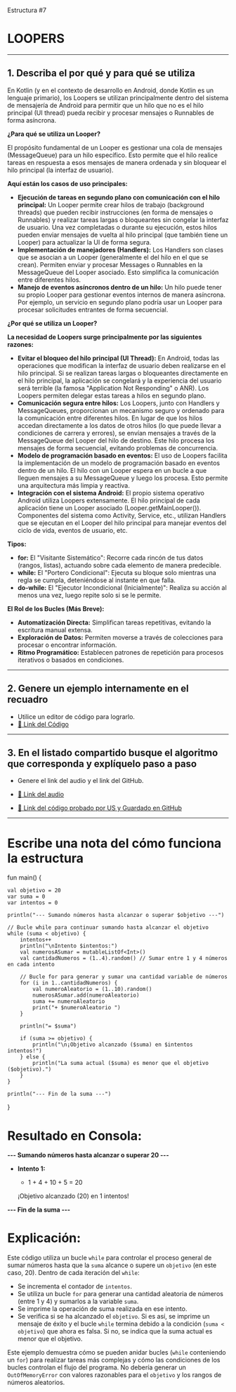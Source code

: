 Estructura #7

# LOOPERS

---

## 1. Describa el por qué y para qué se utiliza

En Kotlin (y en el contexto de desarrollo en Android, donde Kotlin es un lenguaje primario), los Loopers se utilizan principalmente dentro del sistema de mensajería 
de Android para permitir que un hilo que no es el hilo principal (UI thread) pueda recibir y procesar mensajes o Runnables de forma asíncrona.

**¿Para qué se utiliza un Looper?**

El propósito fundamental de un Looper es gestionar una cola de mensajes (MessageQueue) para un hilo específico. Esto permite que el hilo realice tareas en respuesta a esos mensajes de manera ordenada y 
sin bloquear el hilo principal (la interfaz de usuario).

**Aquí están los casos de uso principales:**

- **Ejecución de tareas en segundo plano con comunicación con el hilo principal:** Un Looper permite crear hilos de trabajo (background threads) que pueden recibir instrucciones (en forma de mensajes o Runnables)
  y realizar tareas largas o bloqueantes sin congelar la interfaz de usuario. Una vez completadas o durante su ejecución, estos hilos pueden enviar mensajes de vuelta al hilo principal
  (que también tiene un Looper) para actualizar la UI de forma segura.
- **Implementación de manejadores (Handlers):** Los Handlers son clases que se asocian a un Looper (generalmente el del hilo en el que se crean). Permiten enviar y procesar Messages o Runnables
  en la MessageQueue del Looper asociado. Esto simplifica la comunicación entre diferentes hilos.
- **Manejo de eventos asíncronos dentro de un hilo:** Un hilo puede tener su propio Looper para gestionar eventos internos de manera asíncrona. Por ejemplo, un servicio en segundo plano podría usar
 un Looper para procesar solicitudes entrantes de forma secuencial.

**¿Por qué se utiliza un Looper?**

**La necesidad de Loopers surge principalmente por las siguientes razones:**

- **Evitar el bloqueo del hilo principal (UI Thread):** En Android, todas las operaciones que modifican la interfaz de usuario deben realizarse en el hilo principal. Si se realizan tareas largas o bloqueantes directamente 
  en el hilo principal, la aplicación se congelará y la experiencia del usuario será terrible (la famosa "Application Not Responding" o ANR). Los Loopers permiten delegar estas tareas a hilos en segundo plano.
- **Comunicación segura entre hilos:** Los Loopers, junto con Handlers y MessageQueues, proporcionan un mecanismo seguro y ordenado para la comunicación entre diferentes hilos. En lugar de que los hilos accedan 
  directamente a los datos de otros hilos (lo que puede llevar a condiciones de carrera y errores), se envían mensajes a través de la MessageQueue del Looper del hilo de destino. Este hilo procesa los mensajes de forma 
  secuencial, evitando problemas de concurrencia.
- **Modelo de programación basado en eventos:** El uso de Loopers facilita la implementación de un modelo de programación basado en eventos dentro de un hilo. El hilo con un Looper espera en un bucle a que lleguen 
  mensajes a su MessageQueue y luego los procesa. Esto permite una arquitectura más limpia y reactiva.
- **Integración con el sistema Android:** El propio sistema operativo Android utiliza Loopers extensamente. El hilo principal de cada aplicación tiene un Looper asociado (Looper.getMainLooper()). Componentes del sistema 
  como Activity, Service, etc., utilizan Handlers que se ejecutan en el Looper del hilo principal para manejar eventos del ciclo de vida, eventos de usuario, etc.

**Tipos:**

- **for:** El "Visitante Sistemático": Recorre cada rincón de tus datos (rangos, listas), actuando sobre cada elemento de manera predecible.
- **while:** El "Portero Condicional": Ejecuta su bloque solo mientras una regla se cumpla, deteniéndose al instante en que falla.
- **do-while:** El "Ejecutor Incondicional (Inicialmente)": Realiza su acción al menos una vez, luego repite solo si se le permite.

**El Rol de los Bucles (Más Breve):**

- **Automatización Directa:** Simplifican tareas repetitivas, evitando la escritura manual extensa.
- **Exploración de Datos:** Permiten moverse a través de colecciones para procesar o encontrar información.
- **Ritmo Programático:** Establecen patrones de repetición para procesos iterativos o basados en condiciones.

---

## 2. Genere un ejemplo internamente en el recuadro

- Utilice un editor de código para lograrlo.
- [🔗 Link del Código](https://pl.kotl.in/4PY7GKyrV) <!-- Aquí puedes reemplazar # por el enlace real de tu archivo en GitHub -->

---

## 3. En el listado compartido busque el algoritmo que corresponda y explíquelo paso a paso

- Genere el link del audio y el link del GitHub.
  
- [🔗 Link del audio](#)
- [🔗 Link del código probado por US y Guardado en GitHub](https://github.com/mejia-Xsbethx15162/FichasExpos/blob/c8d0daf75ce94553b2380824e8d6ef2dc935b206/LoopersBucles/Loopers.png)

---

# Escribe una nota del cómo funciona la estructura

fun main() {

    val objetivo = 20
    var suma = 0
    var intentos = 0

    println("--- Sumando números hasta alcanzar o superar $objetivo ---")

    // Bucle while para continuar sumando hasta alcanzar el objetivo
    while (suma < objetivo) {
        intentos++
        println("\nIntento $intentos:")
        val numerosASumar = mutableListOf<Int>()
        val cantidadNumeros = (1..4).random() // Sumar entre 1 y 4 números en cada intento

        // Bucle for para generar y sumar una cantidad variable de números
        for (i in 1..cantidadNumeros) {
            val numeroAleatorio = (1..10).random()
            numerosASumar.add(numeroAleatorio)
            suma += numeroAleatorio
            print("+ $numeroAleatorio ")
        }

        println("= $suma")

        if (suma >= objetivo) {
            println("\n¡Objetivo alcanzado ($suma) en $intentos intentos!")
        } else {
            println("La suma actual ($suma) es menor que el objetivo ($objetivo).")
        }
    }

    println("--- Fin de la suma ---")
}

# Resultado en Consola:

**--- Sumando números hasta alcanzar o superar 20 ---**

- **Intento 1:**
  + 1 + 4 + 10 + 5 = 20

  ¡Objetivo alcanzado (20) en 1 intentos!
  
**--- Fin de la suma ---**


# Explicación:

Este código utiliza un bucle `while` para controlar el proceso general de sumar números hasta que la `suma` alcance o supere un `objetivo` (en este caso, 20). Dentro de cada iteración del `while`:

- Se incrementa el contador de `intentos`.
- Se utiliza un bucle `for` para generar una cantidad aleatoria de números (entre 1 y 4) y sumarlos a la variable `suma`.
- Se imprime la operación de suma realizada en ese intento.
- Se verifica si se ha alcanzado el `objetivo`. Si es así, se imprime un mensaje de éxito y el bucle `while` termina debido a la condición (`suma < objetivo`) que ahora es falsa. Si no, se indica que la suma actual es 
  menor que el objetivo.

Este ejemplo demuestra cómo se pueden anidar bucles (`while` conteniendo un `for`) para realizar tareas más complejas y cómo las condiciones de los bucles controlan el flujo del programa. 
No debería generar un `OutOfMemoryError` con valores razonables para el `objetivo` y los rangos de números aleatorios.
